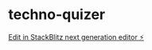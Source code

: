 # techno-quizer

[Edit in StackBlitz next generation editor ⚡️](https://stackblitz.com/~/github.com/mahendrakhichar/techno-quizer)